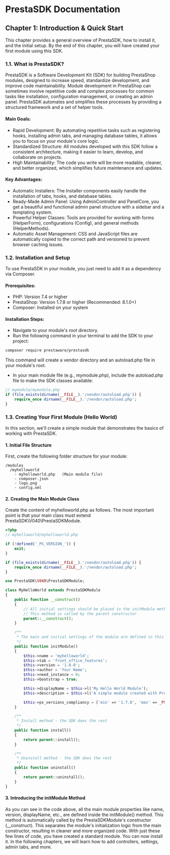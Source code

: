 # PrestaSDK Documentation
## Chapter 1: Introduction & Quick Start
This chapter provides a general overview of PrestaSDK, how to install it, and the initial setup. By the end of this chapter, you will have created your first module using this SDK.
### 1.1. What is PrestaSDK?
PrestaSDK is a Software Development Kit (SDK) for building PrestaShop modules, designed to increase speed, standardize development, and improve code maintainability. Module development in PrestaShop can sometimes involve repetitive code and complex processes for common tasks like installation, configuration management, or creating an admin panel. PrestaSDK automates and simplifies these processes by providing a structured framework and a set of helper tools.
#### Main Goals:
- Rapid Development: By automating repetitive tasks such as registering hooks, installing admin tabs, and managing database tables, it allows you to focus on your module's core logic.
- Standardized Structure: All modules developed with this SDK follow a consistent architecture, making it easier to learn, develop, and collaborate on projects.
- High Maintainability: The code you write will be more readable, cleaner, and better organized, which simplifies future maintenance and updates.
#### Key Advantages:
- Automatic Installers: The Installer components easily handle the installation of tabs, hooks, and database tables.
- Ready-Made Admin Panel: Using AdminController and PanelCore, you get a beautiful and functional admin panel structure with a sidebar and a templating system.
- Powerful Helper Classes: Tools are provided for working with forms (HelperForm), configurations (Config), and general methods (HelperMethods).
- Automatic Asset Management: CSS and JavaScript files are automatically copied to the correct path and versioned to prevent browser caching issues.
### 1.2. Installation and Setup
To use PrestaSDK in your module, you just need to add it as a dependency via Composer.
#### Prerequisites:
- PHP: Version 7.4 or higher
- PrestaShop: Version 1.7.8 or higher (Recommended: 8.1.0+)
- Composer: Installed on your system
#### Installation Steps:

- Navigate to your module's root directory.
- Run the following command in your terminal to add the SDK to your project:

```bash
composer require prestaware/prestasdk
```

This command will create a vendor directory and an autoload.php file in your module's root.

- In your main module file (e.g., mymodule.php), include the autoload.php file to make the SDK classes available:

```php
// mymodule/mymodule.php
if (file_exists(dirname(__FILE__).'/vendor/autoload.php')) {
    require_once dirname(__FILE__).'/vendor/autoload.php';
}
```
### 1.3. Creating Your First Module (Hello World)
In this section, we'll create a simple module that demonstrates the basics of working with PrestaSDK.
#### 1. Initial File Structure

First, create the following folder structure for your module:

```
/modules
  /myhelloworld
    - myhelloworld.php   (Main module file)
    - composer.json
    - logo.png
    - config.xml
```
#### 2. Creating the Main Module Class

Create the content of myhelloworld.php as follows. The most important point is that your main class must extend PrestaSDK\V040\PrestaSDKModule.

```php
<?php
// myhelloworld/myhelloworld.php

if (!defined('_PS_VERSION_')) {
    exit;
}

if (file_exists(dirname(__FILE__).'/vendor/autoload.php')) {
    require_once dirname(__FILE__).'/vendor/autoload.php';
}

use PrestaSDK\V040\PrestaSDKModule;

class MyHelloWorld extends PrestaSDKModule
{
    public function __construct()
    {
        // All initial settings should be placed in the initModule method
        // This method is called by the parent constructor
        parent::__construct();
    }

    /**
     * The main and initial settings of the module are defined in this method.
     */
    public function initModule()
    {
        $this->name = 'myhelloworld';
        $this->tab = 'front_office_features';
        $this->version = '1.0.0';
        $this->author = 'Your Name';
        $this->need_instance = 0;
        $this->bootstrap = true;

        $this->displayName = $this->l('My Hello World Module');
        $this->description = $this->l('A simple module created with PrestaSDK.');

        $this->ps_versions_compliancy = ['min' => '1.7.8', 'max' => _PS_VERSION_];
    }

    /**
     * Install method - the SDK does the rest
     */
    public function install()
    {
        return parent::install();
    }

    /**
     * Uninstall method - the SDK does the rest
     */
    public function uninstall()
    {
        return parent::uninstall();
    }
}
```
#### 3. Introducing the initModule Method
As you can see in the code above, all the main module properties like name, version, displayName, etc., are defined inside the initModule() method.
This method is automatically called by the PrestaSDKModule's constructor (__construct). This separates the module's initialization logic from the main constructor, resulting in cleaner and more organized code.
With just these few lines of code, you have created a standard module. You can now install it. In the following chapters, we will learn how to add controllers, settings, admin tabs, and more.
